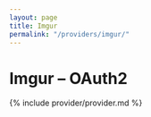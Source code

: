 ```yaml
---
layout: page
title: Imgur
permalink: "/providers/imgur/"
---
```

# Imgur – OAuth2

{% include provider/provider.md %}
